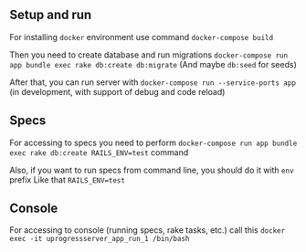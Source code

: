 ## Setup and run
For installing `docker` environment use command `docker-compose build`

Then you need to create database and run migrations
`docker-compose run app bundle exec rake db:create db:migrate`
(And maybe `db:seed` for seeds)

After that, you can run server with
`docker-compose run --service-ports app` (in development, with support of debug and code reload)

## Specs

For accessing to specs you need to perform
`docker-compose run app bundle exec rake db:create RAILS_ENV=test` command

Also, if you want to run specs from command line, you should do it with `env` prefix
Like that `RAILS_ENV=test`

## Console

For accessing to console (running specs, rake tasks, etc.)
call this `docker exec -it uprogressserver_app_run_1 /bin/bash`
